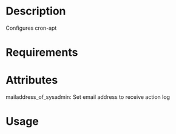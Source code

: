 Description
===========
Configures cron-apt

Requirements
============

Attributes
==========
mailaddress_of_sysadmin: Set email address to receive action log

Usage
=====

